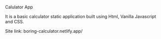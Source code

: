 Calulator App

It is a basic calculator static application built using Html, Vanilla Javascript and CSS.

Site link: boring-calculator.netlify.app/